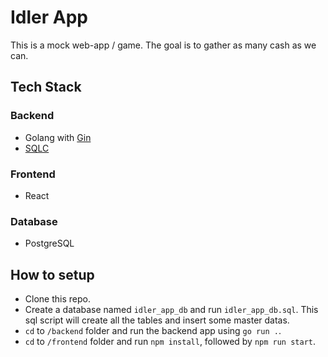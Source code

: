 # Idler App
This is a mock web-app / game. The goal is to gather as many cash as we can.

## Tech Stack
### Backend
- Golang with [Gin](https://gin-gonic.com)
- [SQLC](https://sqlc.dev)
### Frontend
- React
### Database
- PostgreSQL

## How to setup
- Clone this repo.
- Create a database named `idler_app_db` and run `idler_app_db.sql`. This sql script will create all the tables and insert some master datas.
- `cd` to `/backend` folder and run the backend app using `go run .`.
- `cd` to `/frontend` folder and run `npm install`, followed by `npm run start`.
